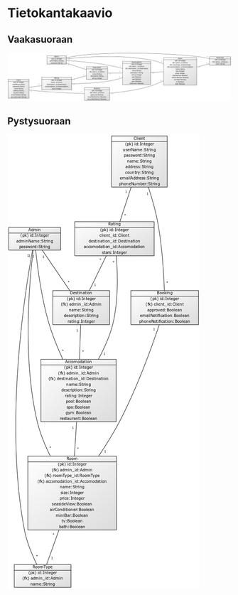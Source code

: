 # Tietokantakaavio

## Vaakasuoraan

![Tietokantakaavio](https://github.com/heidihas/Kaukokaipuu/blob/master/documentation/tietokantakaavio.jpg)

## Pystysuoraan

![Tietokantakaavio_down](https://github.com/heidihas/Kaukokaipuu/blob/master/documentation/tietokantakaavio_down.jpg)
